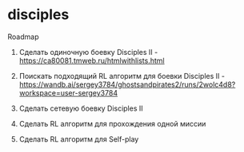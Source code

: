 # disciples
Roadmap

1) Сделать одиночную боевку Disciples II - https://ca80081.tmweb.ru/htmlwithlists.html

2) Поискать подходящий RL алгоритм для боевки Disciples II - https://wandb.ai/sergey3784/ghostsandpirates2/runs/2wolc4d8?workspace=user-sergey3784

3) Сделать сетевую боевку Disciples II 

4) Сделать RL алгоритм для прохождения одной миссии

5) Сделать RL алгоритм для Self-play
